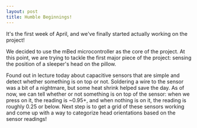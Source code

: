 ```yaml
---
layout: post
title: Humble Beginnings!
---
```


It's the first week of April, and we've finally started actually working on the project!

We decided to use the mBed microcontroller as the core of the project. At this point, we are trying to tackle the first major piece of the project: sensing the position of a sleeper's head on the pillow.

Found out in lecture today about capacitive sensors that are simple and detect whether something is on top or not. Soldering a wire to the sensor was a bit of a nightmare, but some heat shrink helped save the day. As of now, we can tell whether or not something is on top of the sensor: when we press on it, the reading is ~0.95+, and when nothing is on it, the reading is roughly 0.25 or below. Next step is to get a grid of these sensors working and come up with a way to categorize head orientations based on the sensor readings!
